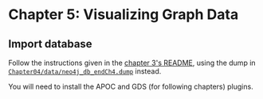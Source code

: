 # Chapter 5: Visualizing Graph Data

## Import database

Follow the instructions given in the [chapter 3's README](../Chapter03/README.md), using
the dump in [`Chapter04/data/neo4j_db_endCh4.dump`](./data/neo4j_db_endCh4.dump) instead.

You will need to install the APOC and GDS (for following chapters) plugins.

